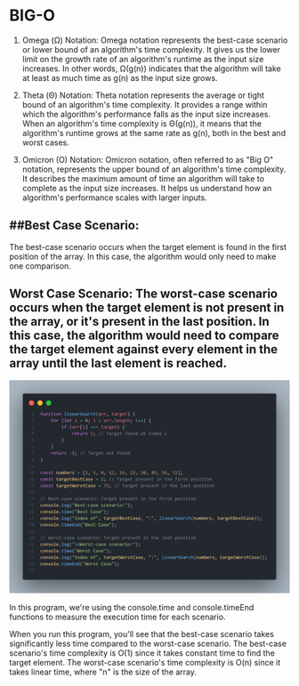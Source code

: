 
# BIG-O


1. Omega (Ω) Notation:
Omega notation represents the best-case scenario or lower bound of an algorithm's time complexity. It gives us the lower limit on the growth rate of an algorithm's runtime as the input size increases. In other words, Ω(g(n)) indicates that the algorithm will take at least as much time as g(n) as the input size grows.


2. Theta (Θ) Notation:
Theta notation represents the average or tight bound of an algorithm's time complexity. It provides a range within which the algorithm's performance falls as the input size increases. When an algorithm's time complexity is Θ(g(n)), it means that the algorithm's runtime grows at the same rate as g(n), both in the best and worst cases.

3. Omicron (O) Notation:
Omicron notation, often referred to as "Big O" notation, represents the upper bound of an algorithm's time complexity. It describes the maximum amount of time an algorithm will take to complete as the input size increases. It helps us understand how an algorithm's performance scales with larger inputs.


##Best Case Scenario:
---------------------
The best-case scenario occurs when the target element is found in the first position of the array. In this case, the algorithm would only need to make one comparison.

Worst Case Scenario:
The worst-case scenario occurs when the target element is not present in the array, or it's present in the last position. In this case, the algorithm would need to compare the target element against every element in the array until the last element is reached.
----------------------------------------------------------------------------------------
![Case study with array](https://github.com/vishnuabhi4/Data-Structure-JS/blob/Branch-One/Big-O/Assets/big-o-cases.png)

In this program, we're using the console.time and console.timeEnd functions to measure the execution time for each scenario.

When you run this program, you'll see that the best-case scenario takes significantly less time compared to the worst-case scenario. The best-case scenario's time complexity is O(1) since it takes constant time to find the target element. The worst-case scenario's time complexity is O(n) since it takes linear time, where "n" is the size of the array.

